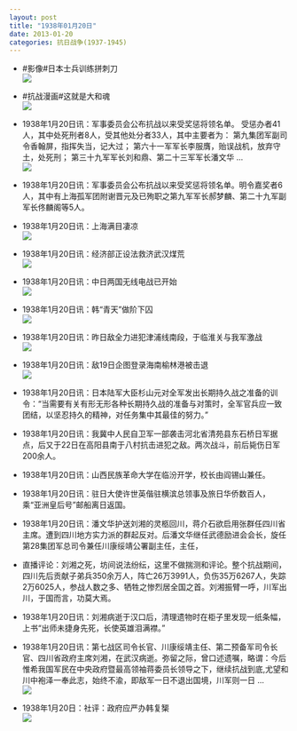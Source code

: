 ```yaml
---
layout: post
title: "1938年01月20日"
date: 2013-01-20
categories: 抗日战争(1937-1945)
---
```


<meta name="referrer" content="no-referrer" />

- #影像#日本士兵训练拼刺刀 <br/><img src="https://ww4.sinaimg.cn/large/aca367d8jw1e10dmcoe5wj.jpg" />

- #抗战漫画#这就是大和魂 <br/><img src="https://ww2.sinaimg.cn/large/aca367d8jw1e10bvx2ultj.jpg" />

- 1938年1月20日讯：军事委员会公布抗战以来受奖惩将领名单。 受惩办者41人，其中处死刑者8人，受其他处分者33人，其中主要者为： 第九集团军副司令香翰屏，指挥失当，记大过； 第六十一军军长李服膺，贻误战机，放弃守土，处死刑； 第三十九军军长刘和鼎、第二十三军军长潘文华 ...  <br/><img src="https://ww1.sinaimg.cn/large/aca367d8jw1e10a6bdqq4j.jpg" />

- 1938年1月20日讯：军事委员会公布抗战以来受奖惩将领名单。明令嘉奖者6人，其中有上海孤军团附谢晋元及已殉职之第九军军长郝梦麟、第二十九军副军长佟麟阁等5人。 

- 1938年1月20日讯：上海满目凄凉 <br/><img src="https://ww4.sinaimg.cn/large/aca367d8jw1e106p7m6cuj.jpg" />

- 1938年1月20日讯：经济部正设法救济武汉煤荒 <br/><img src="https://ww1.sinaimg.cn/large/aca367d8jw1e104yairfjj.jpg" />

- 1938年1月20日讯：中日两国无线电战已开始 <br/><img src="https://ww4.sinaimg.cn/large/aca367d8jw1e10381w7jjj.jpg" />

- 1938年1月20日讯：韩“青天”做阶下囚 <br/><img src="https://ww4.sinaimg.cn/large/aca367d8jw1e101hkv0hjj.jpg" />

- 1938年1月20日讯：昨日敌全力进犯津浦线南段，于临淮关与我军激战 <br/><img src="https://ww1.sinaimg.cn/large/aca367d8jw1e0zzr4djb9j.jpg" />

- 1938年1月20日讯：敌19日企图登录海南榆林港被击退 <br/><img src="https://ww1.sinaimg.cn/large/aca367d8jw1e0zy0n94jyj.jpg" />

- 1938年1月20日讯：日本陆军大臣杉山元对全军发出长期持久战之准备的训令：“当需要有关有形无形各种长期持久战的准备与对策时，全军官兵应一致团结，以坚忍持久的精神，对任务集中其最佳的努力。” 

- 1938年1月20日讯：我冀中人民自卫军一部袭击河北省清苑县东石桥日军据点，后又于22日在高阳县南于八村抗击进犯之敌。两次战斗，前后毙伤日军200余人。 

- 1938年1月20日讯：山西民族革命大学在临汾开学，校长由阎锡山兼任。 

- 1938年1月20日讯：驻日大使许世英偕驻横滨总领事及旅日华侨数百人，乘“亚洲皇后号”邮船离日返国。 

- 1938年1月20日讯：潘文华护送刘湘的灵柩回川，蒋介石欲启用张群任四川省主席。遭到四川地方实力派的群起反对。后潘文华继任武德励进会会长，旋任第28集团军总司令兼任川康绥靖公署副主任，主任， 

- 直播评论：刘湘之死，坊间说法纷纭，这里不做揣测和评论。整个抗战期间，四川先后贡献子弟兵350余万人，阵亡26万3991人，负伤35万6267人，失踪2万6025人，参战人数之多、牺牲之惨烈居全国之首。刘湘振臂一呼，川军出川，于国而言，功莫大焉。 

- 1938年1月20日讯：刘湘病逝于汉口后，清理遗物时在柜子里发现一纸条幅，上书“出师未捷身先死，长使英雄泪满襟。” 

- 1938年1月20日讯：第七战区司令长官、川康绥靖主任、第二预备军司令长官、四川省政府主席刘湘，在武汉病逝。弥留之际，曾口述遗嘱，略谓：今后惟希我国军民在中央政府暨最高领袖蒋委员长领导之下，继续抗战到底,尤望和川中袍泽一奉此志，始终不渝，即敌军一日不退出国境，川军则一日 ...  <br/><img src="https://ww3.sinaimg.cn/large/aca367d8jw1e0zp73zdi8j.jpg" />

- 1938年1月20日：社评：政府应严办韩复榘 <br/><img src="https://ww4.sinaimg.cn/large/aca367d8jw1e0znm2wtmbj.jpg" />

